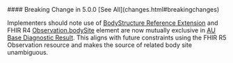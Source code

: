 <div class="stu-note" markdown="1">
#### Breaking Change in 5.0.0 [See All](changes.html#breakingchanges)

 Implementers should note use of [BodyStructure Reference Extension](http://hl7.org/fhir/StructureDefinition/bodySite) and FHIR R4 [Observation.bodySite](https://hl7.org/fhir/r4/observation-definitions.html#Observation.bodySite) element are now mutually exclusive in [AU Base Diagnostic Result](StructureDefinition-au-diagnosticresult.html). This aligns with future constraints using the FHIR R5 Observation resource and makes the source of related body site unambiguous.
 </div>